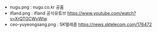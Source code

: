 - nugu.png : nugu.co.kr 공홈
- ifland.png : ifland 공식유튜브 https://www.youtube.com/watch?v=XrQTGCWvWlw
- ceo-yuyeongsang.png : SK텔레콤 https://news.sktelecom.com/176472
